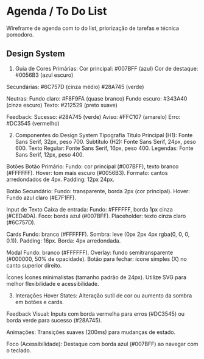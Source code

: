 # Agenda / To Do List

Wireframe de agenda com to do list, priorização de tarefas e técnica pomodoro.

## Design System
1. Guia de Cores
Primárias:
Cor principal: #007BFF (azul)
Cor de destaque: #0056B3 (azul escuro)

Secundárias:
#6C757D (cinza médio)
#28A745 (verde)

Neutras:
Fundo claro: #F8F9FA (quase branco)
Fundo escuro: #343A40 (cinza escuro)
Texto: #212529 (preto suave)

Feedback:
Sucesso: #28A745 (verde)
Aviso: #FFC107 (amarelo)
Erro: #DC3545 (vermelho)

2. Componentes do Design System
Tipografia
Título Principal (H1): Fonte Sans Serif, 32px, peso 700.
Subtítulo (H2): Fonte Sans Serif, 24px, peso 600.
Texto Regular: Fonte Sans Serif, 16px, peso 400.
Legendas: Fonte Sans Serif, 12px, peso 400.

Botões
Botão Primário:
Fundo: cor principal (#007BFF), texto branco (#FFFFFF).
Hover: tom mais escuro (#0056B3).
Formato: cantos arredondados de 4px.
Padding: 12px 24px.

Botão Secundário:
Fundo: transparente, borda 2px (cor principal).
Hover: Fundo azul claro (#E7F1FF).

Input de Texto
Caixa de entrada:
Fundo: #FFFFFF, borda 1px cinza (#CED4DA).
Foco: borda azul (#007BFF).
Placeholder: texto cinza claro (#6C757D).

Cards
Fundo: branco (#FFFFFF).
Sombra: leve (0px 2px 4px rgba(0, 0, 0, 0.1)).
Padding: 16px.
Borda: 4px arredondada.

Modal
Fundo: branco (#FFFFFF).
Overlay: fundo semitransparente (#000000, 50% de opacidade).
Botão para fechar: ícone simples (X) no canto superior direito.

Ícones
Ícones minimalistas (tamanho padrão de 24px).
Utilize SVG para melhor flexibilidade e acessibilidade.

3. Interações
Hover States:
Alteração sutil de cor ou aumento da sombra em botões e cards.

Feedback Visual:
Inputs com borda vermelha para erros (#DC3545) ou borda verde para sucesso (#28A745).

Animações:
Transições suaves (200ms) para mudanças de estado.

Foco (Acessibilidade):
Destaque com borda azul (#007BFF) ao navegar com o teclado.
